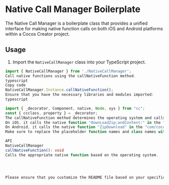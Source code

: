 # Native Call Manager Boilerplate

The Native Call Manager is a boilerplate class that provides a unified interface for making native function calls on both iOS and Android platforms within a Cocos Creator project.

## Usage

1. Import the `NativeCallManager` class into your TypeScript project.

```typescript
import { NativeCallManager } from './NativeCallManager';
Call native functions using the callNativeFunction method.
typescript
Copy code
NativeCallManager.Instance.callNativeFunction();
Ensure that you have the necessary libraries and modules imported:
typescript

import { _decorator, Component, native, Node, sys } from "cc";
const { ccclass, property } = _decorator;
The callNativeFunction method determines the operating system and calls the appropriate native function:
On iOS, it calls the native function "downLoadZip:andContent:" in the "AppDelegate" class.
On Android, it calls the native function "ZipDownload" in the "com/cocos/game/AppActivity" class.
Make sure to replace the placeholder function names and class names with the actual ones used in your native code.

API
NativeCallManager
callNativeFunction(): void
Calls the appropriate native function based on the operating system.




Please ensure that you customize the README file based on your specific project r
```
